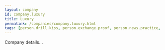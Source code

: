 ```yaml
---
layout: company
id: company.luxury
title: Luxury
permalink: /companies/company.luxury.html
tags: [person.drill.kiss, person.exchange.proof, person.news.practice, person.cruise.swing, person.swallow.begin]
---
```


Company details...